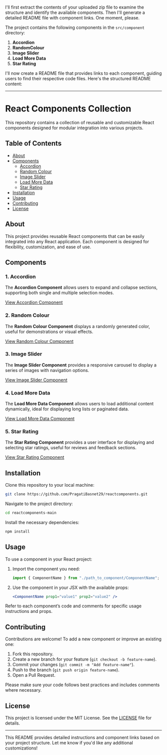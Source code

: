 I'll first extract the contents of your uploaded zip file to examine the structure and identify the available components. Then I'll generate a detailed README file with component links. One moment, please.

The project contains the following components in the `src/component` directory:

1. **Accordion**
2. **RandomColour**
3. **Image Slider**
4. **Load More Data**
5. **Star Rating**

I'll now create a README file that provides links to each component, guiding users to find their respective code files. Here's the structured README content:

---

# React Components Collection

This repository contains a collection of reusable and customizable React components designed for modular integration into various projects.

## Table of Contents

- [About](#about)
- [Components](#components)
  - [Accordion](#accordion)
  - [Random Colour](#random-colour)
  - [Image Slider](#image-slider)
  - [Load More Data](#load-more-data)
  - [Star Rating](#star-rating)
- [Installation](#installation)
- [Usage](#usage)
- [Contributing](#contributing)
- [License](#license)

## About

This project provides reusable React components that can be easily integrated into any React application. Each component is designed for flexibility, customization, and ease of use.

## Components

### 1. Accordion
The **Accordion Component** allows users to expand and collapse sections, supporting both single and multiple selection modes.

[View Accordion Component](./src/component/accordian)

### 2. Random Colour
The **Random Colour Component** displays a randomly generated color, useful for demonstrations or visual effects.

[View Random Colour Component](./src/component/RandomColour)

### 3. Image Slider
The **Image Slider Component** provides a responsive carousel to display a series of images with navigation options.

[View Image Slider Component](./src/component/image-slider)

### 4. Load More Data
The **Load More Data Component** allows users to load additional content dynamically, ideal for displaying long lists or paginated data.

[View Load More Data Component](./src/component/load-more-data)

### 5. Star Rating
The **Star Rating Component** provides a user interface for displaying and selecting star ratings, useful for reviews and feedback sections.

[View Star Rating Component](./src/component/star-rating)

## Installation

Clone this repository to your local machine:

```bash
git clone https://github.com/PragatiBasnet29/reactcomponents.git
```

Navigate to the project directory:

```bash
cd reactcomponents-main
```

Install the necessary dependencies:

```bash
npm install
```

## Usage

To use a component in your React project:

1. Import the component you need:
   
   ```javascript
   import { ComponentName } from "./path_to_component/ComponentName";
   ```

2. Use the component in your JSX with the available props:

   ```jsx
   <ComponentName prop1="value1" prop2="value2" />
   ```

Refer to each component’s code and comments for specific usage instructions and props.

## Contributing

Contributions are welcome! To add a new component or improve an existing one:

1. Fork this repository.
2. Create a new branch for your feature (`git checkout -b feature-name`).
3. Commit your changes (`git commit -m "Add feature-name"`).
4. Push to the branch (`git push origin feature-name`).
5. Open a Pull Request.

Please make sure your code follows best practices and includes comments where necessary.

## License

This project is licensed under the MIT License. See the [LICENSE](LICENSE) file for details.

---

This README provides detailed instructions and component links based on your project structure. Let me know if you'd like any additional customizations!
